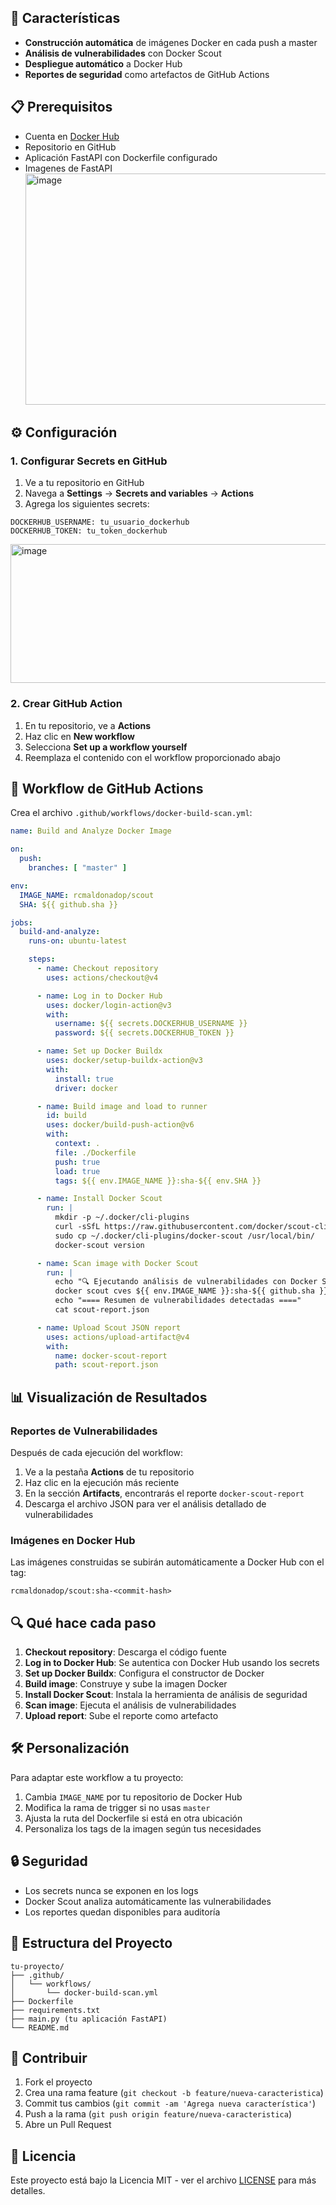 ## 🚀 Características

- **Construcción automática** de imágenes Docker en cada push a master
- **Análisis de vulnerabilidades** con Docker Scout
- **Despliegue automático** a Docker Hub
- **Reportes de seguridad** como artefactos de GitHub Actions

## 📋 Prerequisitos

- Cuenta en [Docker Hub](https://hub.docker.com/)
- Repositorio en GitHub
- Aplicación FastAPI con Dockerfile configurado
- Imagenes de FastAPI
  <img width="886" height="370" alt="image" src="https://github.com/user-attachments/assets/9590f131-c54d-46c4-a83c-dcb9a99903aa" />

## ⚙️ Configuración

### 1. Configurar Secrets en GitHub

1. Ve a tu repositorio en GitHub
2. Navega a **Settings** → **Secrets and variables** → **Actions**
3. Agrega los siguientes secrets:

```
DOCKERHUB_USERNAME: tu_usuario_dockerhub
DOCKERHUB_TOKEN: tu_token_dockerhub
```
<img width="886" height="222" alt="image" src="https://github.com/user-attachments/assets/0bf3f08b-373f-483d-b320-48d38f664e1f" />


### 2. Crear GitHub Action

1. En tu repositorio, ve a **Actions**
2. Haz clic en **New workflow**
3. Selecciona **Set up a workflow yourself**
4. Reemplaza el contenido con el workflow proporcionado abajo

## 🔧 Workflow de GitHub Actions

Crea el archivo `.github/workflows/docker-build-scan.yml`:

```yaml
name: Build and Analyze Docker Image

on:
  push:
    branches: [ "master" ]

env:
  IMAGE_NAME: rcmaldonadop/scout
  SHA: ${{ github.sha }}

jobs:
  build-and-analyze:
    runs-on: ubuntu-latest

    steps:
      - name: Checkout repository
        uses: actions/checkout@v4

      - name: Log in to Docker Hub
        uses: docker/login-action@v3
        with:
          username: ${{ secrets.DOCKERHUB_USERNAME }}
          password: ${{ secrets.DOCKERHUB_TOKEN }}

      - name: Set up Docker Buildx
        uses: docker/setup-buildx-action@v3
        with:
          install: true
          driver: docker

      - name: Build image and load to runner
        id: build
        uses: docker/build-push-action@v6
        with:
          context: .
          file: ./Dockerfile
          push: true
          load: true
          tags: ${{ env.IMAGE_NAME }}:sha-${{ env.SHA }}

      - name: Install Docker Scout
        run: |
          mkdir -p ~/.docker/cli-plugins
          curl -sSfL https://raw.githubusercontent.com/docker/scout-cli/main/install.sh | sh
          sudo cp ~/.docker/cli-plugins/docker-scout /usr/local/bin/
          docker-scout version

      - name: Scan image with Docker Scout
        run: |
          echo "🔍 Ejecutando análisis de vulnerabilidades con Docker Scout..."
          docker scout cves ${{ env.IMAGE_NAME }}:sha-${{ github.sha }} --output json 2>&1 | tee scout-report.json
          echo "==== Resumen de vulnerabilidades detectadas ===="
          cat scout-report.json

      - name: Upload Scout JSON report
        uses: actions/upload-artifact@v4
        with:
          name: docker-scout-report
          path: scout-report.json
```

## 📊 Visualización de Resultados

### Reportes de Vulnerabilidades

Después de cada ejecución del workflow:

1. Ve a la pestaña **Actions** de tu repositorio
2. Haz clic en la ejecución más reciente
3. En la sección **Artifacts**, encontrarás el reporte `docker-scout-report`
4. Descarga el archivo JSON para ver el análisis detallado de vulnerabilidades

### Imágenes en Docker Hub

Las imágenes construidas se subirán automáticamente a Docker Hub con el tag:
```
rcmaldonadop/scout:sha-<commit-hash>
```

## 🔍 Qué hace cada paso

1. **Checkout repository**: Descarga el código fuente
2. **Log in to Docker Hub**: Se autentica con Docker Hub usando los secrets
3. **Set up Docker Buildx**: Configura el constructor de Docker
4. **Build image**: Construye y sube la imagen Docker
5. **Install Docker Scout**: Instala la herramienta de análisis de seguridad
6. **Scan image**: Ejecuta el análisis de vulnerabilidades
7. **Upload report**: Sube el reporte como artefacto

## 🛠️ Personalización

Para adaptar este workflow a tu proyecto:

1. Cambia `IMAGE_NAME` por tu repositorio de Docker Hub
2. Modifica la rama de trigger si no usas `master`
3. Ajusta la ruta del Dockerfile si está en otra ubicación
4. Personaliza los tags de la imagen según tus necesidades

## 🔒 Seguridad

- Los secrets nunca se exponen en los logs
- Docker Scout analiza automáticamente las vulnerabilidades
- Los reportes quedan disponibles para auditoría

## 📝 Estructura del Proyecto

```
tu-proyecto/
├── .github/
│   └── workflows/
│       └── docker-build-scan.yml
├── Dockerfile
├── requirements.txt
├── main.py (tu aplicación FastAPI)
└── README.md
```

## 🤝 Contribuir

1. Fork el proyecto
2. Crea una rama feature (`git checkout -b feature/nueva-caracteristica`)
3. Commit tus cambios (`git commit -am 'Agrega nueva característica'`)
4. Push a la rama (`git push origin feature/nueva-caracteristica`)
5. Abre un Pull Request

## 📄 Licencia

Este proyecto está bajo la Licencia MIT - ver el archivo [LICENSE](LICENSE) para más detalles.
